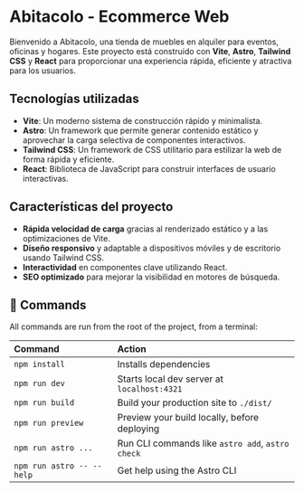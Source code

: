 # Abitacolo - Ecommerce Web

Bienvenido a Abitacolo, una tienda de muebles en alquiler para eventos, oficinas y hogares. Este proyecto está construido con **Vite**, **Astro**, **Tailwind CSS** y **React** para proporcionar una experiencia rápida, eficiente y atractiva para los usuarios.

## Tecnologías utilizadas

- **Vite**: Un moderno sistema de construcción rápido y minimalista.
- **Astro**: Un framework que permite generar contenido estático y aprovechar la carga selectiva de componentes interactivos.
- **Tailwind CSS**: Un framework de CSS utilitario para estilizar la web de forma rápida y eficiente.
- **React**: Biblioteca de JavaScript para construir interfaces de usuario interactivas.

## Características del proyecto

- **Rápida velocidad de carga** gracias al renderizado estático y a las optimizaciones de Vite.
- **Diseño responsivo** y adaptable a dispositivos móviles y de escritorio usando Tailwind CSS.
- **Interactividad** en componentes clave utilizando React.
- **SEO optimizado** para mejorar la visibilidad en motores de búsqueda.

## 🧞 Commands

All commands are run from the root of the project, from a terminal:

| Command                   | Action                                           |
| :------------------------ | :----------------------------------------------- |
| `npm install`             | Installs dependencies                            |
| `npm run dev`             | Starts local dev server at `localhost:4321`      |
| `npm run build`           | Build your production site to `./dist/`          |
| `npm run preview`         | Preview your build locally, before deploying     |
| `npm run astro ...`       | Run CLI commands like `astro add`, `astro check` |
| `npm run astro -- --help` | Get help using the Astro CLI                     |
